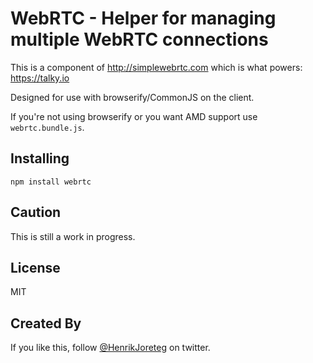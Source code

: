# WebRTC - Helper for managing multiple WebRTC connections

This is a component of http://simplewebrtc.com which is what powers: https://talky.io

Designed for use with browserify/CommonJS on the client. 

If you're not using browserify or you want AMD support use `webrtc.bundle.js`.


## Installing

```
npm install webrtc
```

## Caution

This is still a work in progress.


## License

MIT


## Created By

If you like this, follow [@HenrikJoreteg](http://twitter.com/henrikjoreteg) on twitter.
